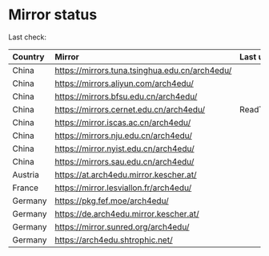 <script src="./time.js"></script>
# Mirror status
Last check: <script type="text/javascript">localize(1750228610.2717996);</script>

|Country|Mirror|Last update|
|:------|:-----|:----------|
|China|https://mirrors.tuna.tsinghua.edu.cn/arch4edu/|<script type="text/javascript">localize(1750186017);</script>|
|China|https://mirrors.aliyun.com/arch4edu/|<script type="text/javascript">localize(1750186017);</script>|
|China|https://mirrors.bfsu.edu.cn/arch4edu/|<script type="text/javascript">localize(1750186017);</script>|
|China|https://mirrors.cernet.edu.cn/arch4edu/|ReadTimeout|
|China|https://mirror.iscas.ac.cn/arch4edu/|<script type="text/javascript">localize(1750186017);</script>|
|China|https://mirrors.nju.edu.cn/arch4edu/|<script type="text/javascript">localize(1750142880);</script>|
|China|https://mirror.nyist.edu.cn/arch4edu/|<script type="text/javascript">localize(1750186017);</script>|
|China|https://mirrors.sau.edu.cn/arch4edu/|<script type="text/javascript">localize(1731653531);</script>|
|Austria|https://at.arch4edu.mirror.kescher.at/|<script type="text/javascript">localize(1750186017);</script>|
|France|https://mirror.lesviallon.fr/arch4edu/|<script type="text/javascript">localize(1750186017);</script>|
|Germany|https://pkg.fef.moe/arch4edu/|<script type="text/javascript">localize(1750186017);</script>|
|Germany|https://de.arch4edu.mirror.kescher.at/|<script type="text/javascript">localize(1750186017);</script>|
|Germany|https://mirror.sunred.org/arch4edu/|<script type="text/javascript">localize(1750186017);</script>|
|Germany|https://arch4edu.shtrophic.net/|<script type="text/javascript">localize(1750186017);</script>|

<script src="./tablefilter/tablefilter.js"></script>
<script src="./table.js"></script>